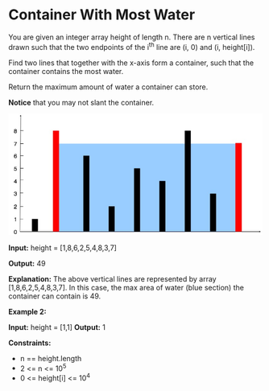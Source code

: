 # Container With Most Water

You are given an integer array height of length n. There are n vertical lines drawn such that the two endpoints of the i<sup>th</sup> line are (i, 0) and (i, height[i]).

Find two lines that together with the x-axis form a container, such that the container contains the most water.

Return the maximum amount of water a container can store.

**Notice** that you may not slant the container.

![](./pic/2-task.jpg)

**Input:** height = [1,8,6,2,5,4,8,3,7]

**Output:** 49

**Explanation:** The above vertical lines are represented by array [1,8,6,2,5,4,8,3,7]. In this case, the max area of water (blue section) the container can contain is 49.

**Example 2:**

**Input:** height = [1,1]
**Output:** 1

 

**Constraints:**

- n == height.length
- 2 <= n <= 10<sup>5</sup>
- 0 <= height[i] <= 10<sup>4</sup>
